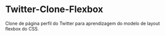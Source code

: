 # Twitter-Clone-Flexbox

Clone de página perfil do Twitter para aprendizagem do modelo de layout flexbox do CSS.
